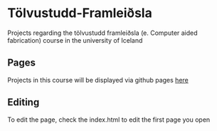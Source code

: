 # Tölvustudd-Framleiðsla

Projects regarding the tölvustudd framleiðsla (e. Computer aided fabrication) course in the university of Iceland

## Pages

Projects in this course will be displayed via github pages [here](https://g0rocks.github.io/Tolvustudd-Framleidsla/)

## Editing

To edit the page, check the index.html to edit the first page you open

